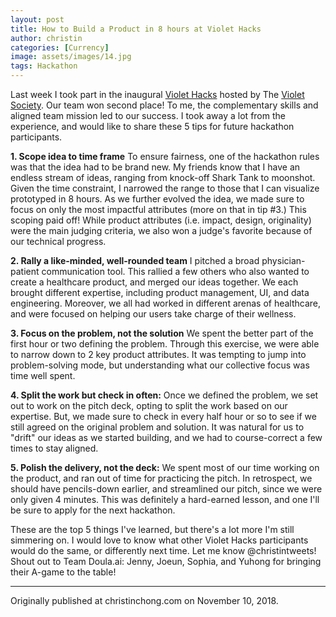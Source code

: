 ```yaml
---
layout: post
title: How to Build a Product in 8 hours at Violet Hacks
author: christin
categories: [Currency]
image: assets/images/14.jpg
tags: Hackathon
---
```

Last week I took part in the inaugural [Violet Hacks](https://www.facebook.com/events/2238973432842379/) hosted by The [Violet Society](https://thevioletsociety.com). Our team won second place! To me, the complementary skills and aligned team mission led to our success. I took away a lot from the experience, and would like to share these 5 tips for future hackathon participants.

**1. Scope idea to time frame**
To ensure fairness, one of the hackathon rules was that the idea had to be brand new. My friends know that I have an endless stream of ideas, ranging from knock-off Shark Tank to moonshot. Given the time constraint, I narrowed the range to those that I can visualize prototyped in 8 hours. As we further evolved the idea, we made sure to focus on only the most impactful attributes (more on that in tip #3.) This scoping paid off! While product attributes (i.e. impact, design, originality) were the main judging criteria, we also won a judge's favorite because of our technical progress.

**2. Rally a like-minded, well-rounded team**
I pitched a broad physician-patient communication tool. This rallied a few others who also wanted to create a healthcare product, and merged our ideas together. We each brought different expertise, including product management, UI, and data engineering. Moreover, we all had worked in different arenas of healthcare, and were focused on helping our users take charge of their wellness.

**3. Focus on the problem, not the solution**
We spent the better part of the first hour or two defining the problem. Through this exercise, we were able to narrow down to 2 key product attributes. It was tempting to jump into problem-solving mode, but understanding what our collective focus was time well spent.

**4. Split the work but check in often:**
Once we defined the problem, we set out to work on the pitch deck, opting to split the work based on our expertise. But, we made sure to check in every half hour or so to see if we still agreed on the original problem and solution. It was natural for us to "drift" our ideas as we started building, and we had to course-correct a few times to stay aligned.

**5. Polish the delivery, not the deck:**
We spent most of our time working on the product, and ran out of time for practicing the pitch. In retrospect, we should have pencils-down earlier, and streamlined our pitch, since we were only given 4 minutes. This was definitely a hard-earned lesson, and one I'll be sure to apply for the next hackathon.

These are the top 5 things I've learned, but there's a lot more I'm still simmering on. I would love to know what other Violet Hacks participants would do the same, or differently next time. Let me know @christintweets!
Shout out to Team Doula.ai: Jenny, Joeun, Sophia, and Yuhong for bringing their A-game to the table!

---

Originally published at christinchong.com on November 10, 2018.
